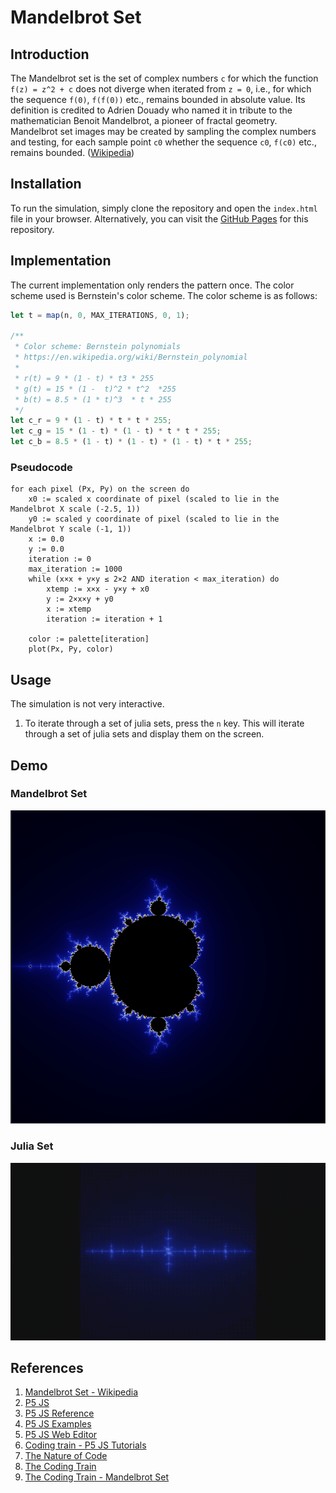 # Mandelbrot Set

## Introduction

The Mandelbrot set is the set of complex numbers `c` for which the function `f(z) = z^2 + c` does not diverge when iterated from `z = 0`, i.e., for which the sequence `f(0)`, `f(f(0))` etc., remains bounded in absolute value. Its definition is credited to Adrien Douady who named it in tribute to the mathematician Benoit Mandelbrot, a pioneer of fractal geometry. Mandelbrot set images may be created by sampling the complex numbers and testing, for each sample point `c0` whether the sequence `c0`, `f(c0)` etc., remains bounded. ([Wikipedia](https://en.wikipedia.org/wiki/Mandelbrot_set))

## Installation

To run the simulation, simply clone the repository and open the `index.html` file in your browser. Alternatively, you can visit the [GitHub Pages](https://ghostscypher.github.io/mandelbrot_set/src/index.html) for this repository.

## Implementation

The current implementation only renders the pattern once. The color scheme used is Bernstein's color scheme. The color scheme is as follows:

```javascript
let t = map(n, 0, MAX_ITERATIONS, 0, 1);

/**
 * Color scheme: Bernstein polynomials
 * https://en.wikipedia.org/wiki/Bernstein_polynomial
 * 
 * r(t) = 9 * (1 - t) * t3 * 255
 * g(t) = 15 * (1 -  t)^2 * t^2  *255
 * b(t) = 8.5 * (1 * t)^3  * t * 255
 */
let c_r = 9 * (1 - t) * t * t * 255;
let c_g = 15 * (1 - t) * (1 - t) * t * t * 255;
let c_b = 8.5 * (1 - t) * (1 - t) * (1 - t) * t * 255;
```

### Pseudocode

```pseudocode
for each pixel (Px, Py) on the screen do
    x0 := scaled x coordinate of pixel (scaled to lie in the Mandelbrot X scale (-2.5, 1))
    y0 := scaled y coordinate of pixel (scaled to lie in the Mandelbrot Y scale (-1, 1))
    x := 0.0
    y := 0.0
    iteration := 0
    max_iteration := 1000
    while (x×x + y×y ≤ 2×2 AND iteration < max_iteration) do
        xtemp := x×x - y×y + x0
        y := 2×x×y + y0
        x := xtemp
        iteration := iteration + 1

    color := palette[iteration]
    plot(Px, Py, color)
```

## Usage

The simulation is not very interactive.
1. To iterate through a set of julia sets, press the `n` key. This will iterate through a set of julia sets and display them on the screen.

## Demo

### Mandelbrot Set

![Mandelbrot Set](./screenshots/mandelbrot_set.png)

### Julia Set

![Julia Set](./screenshots/julia_set.gif)

## References

1. [Mandelbrot Set - Wikipedia](https://en.wikipedia.org/wiki/Mandelbrot_set)
2. [P5 JS](https://p5js.org/)
3. [P5 JS Reference](https://p5js.org/reference/)
4. [P5 JS Examples](https://p5js.org/examples/)
5. [P5 JS Web Editor](https://editor.p5js.org/)
6. [Coding train - P5 JS Tutorials](https://www.youtube.com/user/shiffman/playlists?view=50&sort=dd&shelf_id=14)
7. [The Nature of Code](https://natureofcode.com/)
8. [The Coding Train](https://thecodingtrain.com/)
9. [The Coding Train - Mandelbrot Set](https://www.youtube.com/watch?v=6z7GQewK-Ks)
